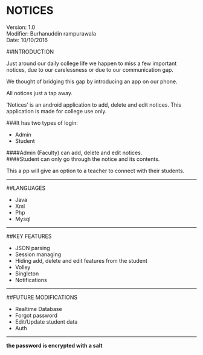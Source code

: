 # NOTICES  

Version: 1.0  
Modifier: Burhanuddin rampurawala  
Date: 10/10/2016  


##INTRODUCTION



  Just around our daily college life we happen to miss a few important notices, due to our carelessness or due to our communication gap.  

  We thought of bridging this gap by introducing an app on our phone.  

  All notices just a tap away.  


  ‘Notices’ is an android application to add, delete and edit notices. This application is made for college use
  only.  


###It has two types of login:  
  *	Admin  
  *	Student  

  ####Admin (Faculty) can add, delete and edit notices.    
  ####Student can only go through the notice and its contents.  

This a
pp will give an option to a teacher to connect with their students.  
 ___
 
##LANGUAGES  

   *	Java  
   *	Xml  
   *	Php  
   *	Mysql  
   
 ___
 
##KEY FEATURES 

   *	JSON parsing  
   *	Session managing  
   *	Hiding add, delete and edit features from the student  
   *	Volley  
   *	Singleton 
   *  Notifications   
   
 ___
 
##FUTURE MODIFICATIONS 

   *	Realtime Database  
   *	Forgot password  
   *	Edit/Update student data
   *  Auth  
   
 ___ 

**the password is encrypted with a salt**
